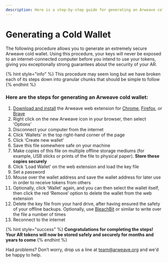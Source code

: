 ```yaml
---
description: Here is a step-by-step guide for generating an Arweave cold wallet
---
```


# Generating a Cold Wallet

The following procedure allows you to generate an extremely secure Arweave cold wallet. Using this procedure, your keys will never be exposed to an internet-connected computer before you intend to use your tokens, giving you exceptionally strong guarantees about the security of your AR.

{% hint style="info" %}
This procedure may seem long but we have broken each of its steps down into granular chunks that should be simple to follow
{% endhint %}

### Here are the steps for generating an Arweave cold wallet:

1. [Download and install](https://chrome.google.com/webstore/detail/arweave/iplppiggblloelhoglpmkmbinggcaaoc?hl=en-GB) the Arweave web extension for [Chrome](https://chrome.google.com/webstore/detail/arweave/iplppiggblloelhoglpmkmbinggcaaoc), [Firefox](https://addons.mozilla.org/en-US/firefox/addon/arweave/), or [Brave](https://chrome.google.com/webstore/detail/arweave/iplppiggblloelhoglpmkmbinggcaaoc)
2. Right click on the new Arweave icon in your browser, then select ‘Options’ 
3. Disconnect your computer from the internet 
4. Click ‘Wallets’ in the top right-hand corner of the page
5. Click ‘Create new wallet’
6. Save this file somewhere safe on your machine
7. Make copies of this file on multiple offline storage mediums \(for example, USB sticks or prints of the file to physical paper\). **Store these copies securely**
8. Click ‘Load Wallet’ on the web extension and load the key file
9. Set a password
10. Mouse over the wallet address and save the wallet address for later use in order to receive tokens from others
11. Optionally, click ‘Wallet’ again, and you can then select the wallet itself, then click the red ‘Remove’ option to delete the wallet from the web extension
12. Delete the key file from your hard drive, after having ensured the safety of your offline backups. Optionally, use [BleachBit](https://www.bleachbit.org/) or similar to write over the file a number of times
13. Reconnect to the internet

{% hint style="success" %}
**Congratulations for completing the steps! Your AR tokens will now be stored safely and securely for months and years to come**
{% endhint %}

Had problems? Don’t worry, drop us a line at [team@arweave.org](mailto:team@arweave.org) and we'd be happy to help. 


